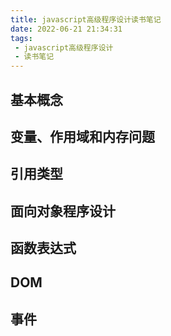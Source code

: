 ```yaml
---
title: javascript高级程序设计读书笔记
date: 2022-06-21 21:34:31
tags:
 - javascript高级程序设计
 - 读书笔记
---
```


## 基本概念

## 变量、作用域和内存问题

## 引用类型

## 面向对象程序设计

## 函数表达式

## DOM

## 事件
